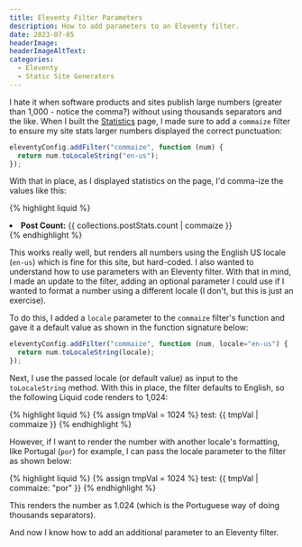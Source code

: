 ```yaml
---
title: Eleventy Filter Parameters
description: How to add parameters to an Eleventy filter.
date: 2023-07-05
headerImage: 
headerImageAltText: 
categories:
  - Eleventy
  - Static Site Generators
---
```


I hate it when software products and sites publish large numbers (greater than 1,000 - notice the comma?) without using thousands separators and the like. When I built the [Statistics](/statistics/) page, I made sure to add a `commaize` filter to ensure my site stats larger numbers displayed the correct punctuation:

```js
eleventyConfig.addFilter("commaize", function (num) {
  return num.toLocaleString("en-us");
});
```

With that in place, as I displayed statistics on the page, I'd comma-ize the values like this:

{% highlight liquid %}
<li>
  <strong>Post Count:</strong>
  {{ collections.postStats.count | commaize }}
</li>
{% endhighlight %}

This works really well, but renders all numbers using the English US locale (`en-us`) which is fine for this site, but hard-coded. I also wanted to understand how to use parameters with an Eleventy filter. With that in mind, I made an update to the filter, adding an optional parameter I could use if I wanted to format a number using a different locale (I don't, but this is just an exercise).

To do this, I added a `locale` parameter to the `commaize` filter's function and gave it a default value as shown in the function signature below:

```js
eleventyConfig.addFilter("commaize", function (num, locale="en-us") {
  return num.toLocaleString(locale);
});
```

Next, I use the passed locale (or default value) as input to the `toLocaleString` method. With this in place, the filter defaults to English, so the following Liquid code renders to 1,024:

{% highlight liquid %}
{% assign tmpVal = 1024 %}
test: {{ tmpVal | commaize }}
{% endhighlight %}

However, if I want to render the number with another locale's formatting, like Portugal (`por`) for example, I can pass the locale parameter to the filter as shown below:

{% highlight liquid %}
{% assign tmpVal = 1024 %}
test: {{ tmpVal | commaize: "por" }}
{% endhighlight %}

This renders the number as 1.024 (which is the Portuguese way of doing thousands separators).

And now I know how to add an additional parameter to an Eleventy filter.